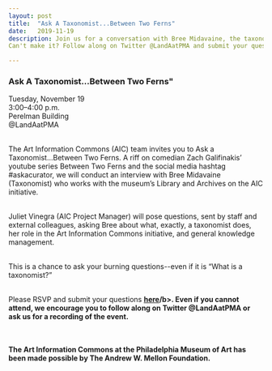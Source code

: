 ```yaml
---
layout: post 
title:  "Ask A Taxonomist...Between Two Ferns"
date:   2019-11-19
description: Join us for a conversation with Bree Midavaine, the taxonomist working on the museum’s Art Information Commons (AIC) initiative. This event is styled after the comedic YouTube series, but with the substance of #AskACurator.<br><br>
Can't make it? Follow along on Twitter @LandAatPMA and submit your questions using #AskATaxonomist.

---
```


### Ask A Taxonomist...Between Two Ferns"

Tuesday, November 19<br>
3:00–4:00 p.m.<br>
Perelman Building<br>
@LandAatPMA<br><br>

The Art Information Commons (AIC) team invites you to Ask a Taxonomist...Between Two Ferns. A riff on comedian Zach Galifinakis’ youtube series Between Two Ferns and the social media hashtag #askacurator, we will conduct an interview with Bree Midavaine (Taxonomist) who works with the museum’s Library and Archives on the AIC initiative. <br><br>

Juliet Vinegra (AIC Project Manager) will pose questions, sent by staff and external colleagues, asking Bree about what, exactly, a taxonomist does, her role in the Art Information Commons initiative, and general knowledge management. <br><br>

This is a chance to ask your burning questions--even if it is “What is a taxonomist?”<br><br>

Please RSVP and submit your questions <b><a href="https://docs.google.com/forms/d/e/1FAIpQLSflMrciO5Pyy7baecTI7sd4wyGiuCWk2BhJWKZbCHrPtTeSrA/viewform?usp=sf_link">here</a>/b>. Even if you cannot attend, we encourage you to follow along on Twitter @LandAatPMA or ask us for a recording of the event.

<br><br>
The Art Information Commons at the Philadelphia Museum of Art has been made possible by <b>The Andrew W. Mellon Foundation</b>.

